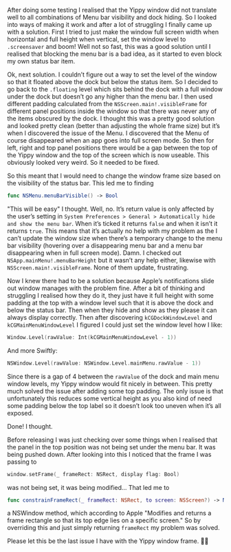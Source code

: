 After doing some testing I realised that the Yippy window did not translate well to all combinations of Menu bar visibility and dock hiding. So I looked into ways of making it work and after a lot of struggling I finally came up with a solution. First I tried to just make the window full screen width when horizontal and full height when vertical, set the window level to `.screensaver` and boom! Well not so fast, this was a good solution until I realised that blocking the menu bar is a bad idea, as it started to even block my own status bar item.

Ok, next solution. I couldn’t figure out a way to set the level of the window so that it floated above the dock but below the status item. So I decided to go back to the `.floating` level which sits behind the dock with a full window under the dock but doesn’t go any higher than the menu bar. I then used different padding calculated from the `NSScreen.main!.visibleFrame` for different panel positions inside the window so that there was never any of the items obscured by the dock. I thought this was a pretty good solution and looked pretty clean (better than adjusting the whole frame size) but it’s when I discovered the issue of the Menu. I discovered that the Menu of course disappeared when an app goes into full screen mode. So then for left, right and top panel positions there would be a gap between the top of the Yippy window and the top of the screen which is now useable. This obviously looked very weird. So it needed to be fixed.

So this meant that I would need to change the window frame size based on the visibility of the status bar. This led me to finding
```Swift
func NSMenu.menuBarVisible() -> Bool
```

"This will be easy" I thought. Well, no. It’s return value is only affected by the user’s setting in `System Preferences > General > Automatically hide and show the menu bar`. When it’s ticked it returns `false` and when it isn’t it returns `true`. This means that it’s actually no help with my problem as the I can’t update the window size when there’s a temporary change to the menu bar visibility (hovering over a disappearing menu bar and a menu bar disappearing when in full screen mode). Damn. I checked out `NSApp.mainMenu!.menuBarHeight` but it wasn’t any help either, likewise with `NSScreen.main!.visibleFrame`. None of them update, frustrating.

Now I knew there had to be a solution because Apple’s notifications slide out window manages with the problem fine. After a bit of thinking and struggling I realised how they do it, they just have it full height with some padding at the top with a window level such that it is above the dock and below the status bar. Then when they hide and show as they please it can always display correctly. Then after discovering `kCGDockWindowLevel` and `kCGMainMenuWindowLevel` I figured I could just set the window level how I like:
```Swift
Window.Level(rawValue: Int(kCGMainMenuWindowLevel - 1))
```

And more Swiftly:
```Swift
NSWindow.Level(rawValue: NSWindow.Level.mainMenu.rawValue - 1))
```

Since there is a gap of 4 between the `rawValue` of the dock and main menu window levels, my Yippy window would fit nicely in between. This pretty much solved the issue after adding some top padding. The only issue is that unfortunately this reduces some vertical height as you also kind of need some padding below the top label so it doesn’t look too uneven when it’s all exposed.

Done! I thought.

Before releasing I was just checking over some things when I realised that the panel in the top position was not being set under the menu bar. It was being pushed down. After looking into this I noticed that the frame I was passing to
```Swift
window.setFrame(_ frameRect: NSRect, display flag: Bool)
```

was not being set, it was being modified... That led me to
```Swift
func constrainFrameRect(_ frameRect: NSRect, to screen: NSScreen?) -> NSRect
```

a NSWindow method, which according to Apple "Modifies and returns a frame rectangle so that its top edge lies on a specific screen." So by overriding this and just simply returning `frameRect` my problem was solved.

Please let this be the last issue I have with the Yippy window frame. 🙏🏻
